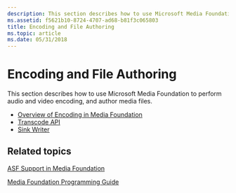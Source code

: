 ```yaml
---
description: This section describes how to use Microsoft Media Foundation to perform audio and video encoding, and author media files.
ms.assetid: f5621b10-8724-4707-ad68-b81f3c065803
title: Encoding and File Authoring
ms.topic: article
ms.date: 05/31/2018
---
```


# Encoding and File Authoring

This section describes how to use Microsoft Media Foundation to perform audio and video encoding, and author media files.

-   [Overview of Encoding in Media Foundation](overview-of-encoding-in-media-foundation.md)
-   [Transcode API](transcode-api.md)
-   [Sink Writer](sink-writer.md)

## Related topics

<dl> <dt>

[ASF Support in Media Foundation](asf-support-in-media-foundation.md)
</dt> <dt>

[Media Foundation Programming Guide](media-foundation-programming-guide.md)
</dt> </dl>

 

 



